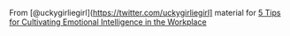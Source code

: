 From [@uckygirliegirl](https://twitter.com/uckygirliegirl] material for [5 Tips for Cultivating Emotional Intelligence in the Workplace](http://christinaaldan.com/5TIPS4EQ/)


